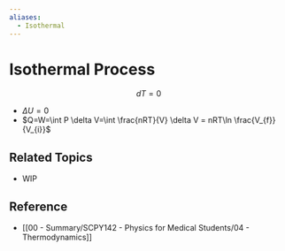 ```yaml
---
aliases:
  - Isothermal
---
```


# Isothermal Process

$$
dT=0
$$

- $\Delta U=0$
- $Q=W=\int P \delta V=\int \frac{nRT}{V} \delta V = nRT\ln \frac{V_{f}}{V_{i}}$

## Related Topics

- WIP

## Reference

- [[00 - Summary/SCPY142 - Physics for Medical Students/04 - Thermodynamics]]
